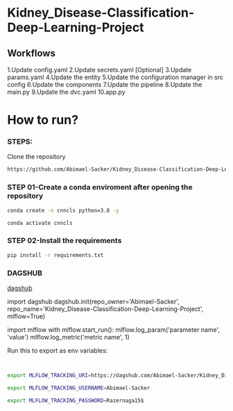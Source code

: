 # Kidney_Disease-Classification-Deep-Learning-Project



## Workflows
1.Update config.yaml
2.Update secrets.yaml [Optional]
3.Update params.yaml
4.Update the entity
5.Update the configuration manager in src config
6.Update the components
7.Update the pipeline
8.Update the main.py
9.Update the dvc.yaml
10.app.py


# How to run?

### STEPS:

Clone the repository

``` bash
https://github.com/Abimael-Sacker/Kidney_Disease-Classification-Deep-Learning-Project
```

### STEP 01-Create a conda enviroment after opening the repository
```bash
conda create -n cnncls python=3.8 -y
```

```bash
conda activate cnncls
```
### STEP 02-Install the requirements

```bash
pip install -r requirements.txt
```
### DAGSHUB
[dagshub](https://dagshub.com/)

import dagshub
dagshub.init(repo_owner='Abimael-Sacker', repo_name='Kidney_Disease-Classification-Deep-Learning-Project', mlflow=True)

import mlflow
with mlflow.start_run():
  mlflow.log_param('parameter name', 'value')
  mlflow.log_metric('metric name', 1)

Run this to export as env variables:
```bash


export MLFLOW_TRACKING_URI=https://dagshub.com/Abimael-Sacker/Kidney_Disease-Classification-Deep-Learning-Project.mlflow

export MLFLOW_TRACKING_USERNAME=Abimael-Sacker

export MLFLOW_TRACKING_PASSWORD=Razernaga15$

```